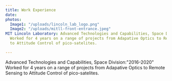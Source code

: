 ```yaml
---
title: Work Experience
date: 
photos:
  Image1: "/uploads/lincoln_lab_logo.png"
  Image2: "/uploads/mitll-front-entrance.jpeg"
MIT Lincoln Laboratory: Advanced Technologies and Capabilities, Space Division:"2016-2020"
  Worked for 4 years on a range of projects from Adapative Optics to Remote Sensing
  to Attitude Control of pico-satelites.

---
```

Advanced Technologies and Capabilities, Space Division:"2016-2020" Worked for 4 years on a range of projects from Adapative Optics to Remote Sensing to Attitude Control of pico-satelites.